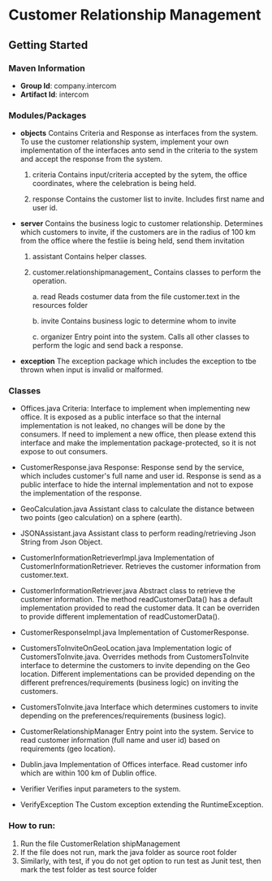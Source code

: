 # Customer Relationship Management

## Getting Started

### Maven Information
* __Group Id__: company.intercom
* __Artifact Id__: intercom

### Modules/Packages

* __objects__
Contains Criteria and Response as interfaces from the system. To use the customer relationship system, implement your own implementation of the interfaces anto send in the criteria to the  system
and accept the response from the system.

  1. criteria
     Contains input/criteria accepted by the sytem, the office coordinates, where the celebration is being held.

  2. response
     Contains the customer list to invite. Includes first name and user id.

* __server__
Contains the business logic to customer relationship. Determines which customers to invite, if the customers are in the radius of 100 km from the office where the festiie is being held, send them
invitation

  1. assistant
     Contains helper classes.

  2. customer.relationshipmanagement_
     Contains classes to perform the operation.

        a. read
           Reads costumer data from the file customer.text in the resources folder

        b. invite
            Contains business logic to determine whom to invite

        c. organizer
            Entry point into the system. Calls all other classes to perform the logic and send back a response.

* __exception__
The exception package which includes the exception to tbe thrown when input is invalid or malformed.

### Classes

* Offices.java
Criteria: Interface to implement when implementing new office. It is exposed as a public interface so that the internal implementation is not leaked, no changes will be done
by the consumers. If need to implement a new office, then please extend this interface and make the implementation package-protected, so it is not expose to out consumers.

* CustomerResponse.java
Response: Response send by the service, which includes customer's full name and user id. Response is send as a public interface to hide the internal implementation and not to
expose the implementation of the response.

* GeoCalculation.java
Assistant class to calculate the distance between two points (geo calculation) on a sphere (earth).

* JSONAssistant.java
Assistant class to perform reading/retrieving Json String from Json Object.

* CustomerInformationRetrieverImpl.java
Implementation of CustomerInformationRetriever. Retrieves the customer information from customer.text.

* CustomerInformationRetriever.java
Abstract class to retrieve the customer information. The method readCustomerData() has a default implementation provided to read the customer data. It can be overriden to provide different implementation of readCustomerData().

* CustomerResponseImpl.java
Implementation of CustomerResponse.

* CustomersToInviteOnGeoLocation.java
Implementation logic of CustomersToInvite.java. Overrides methods from CustomersToInvite interface to determine the customers to invite depending on the Geo location. Different implementations can be provided
depending on the different prefrences/requirements (business logic) on inviting the customers.

* CustomersToInvite.java
Interface which determines customers to invite depending on the preferences/requirements (business logic).

* CustomerRelationshipManager
Entry point into the system. Service to read customer information (full name and user id) based on requirements (geo location).

* Dublin.java
Implementation of Offices interface. Read customer info which are within 100 km of Dublin office.

* Verifier
Verifies input parameters to the system.

* VerifyException
The Custom exception extending the RuntimeException.


### How to run:
1. Run the file CustomerRelation shipManagement
2. If the file does not run, mark the java folder as source root folder
3. Similarly, with test, if you do not get option to run test as Junit test, then mark the test folder as test source folder